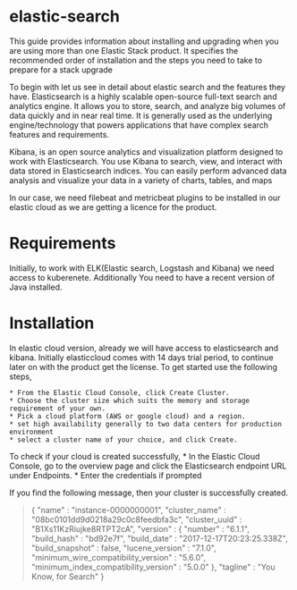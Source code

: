 # elastic-search
This guide provides information about installing and upgrading when you are using more than one Elastic Stack product. It specifies the recommended order of installation and the steps you need to take to prepare for a stack upgrade

To begin with let us see in detail about elastic search and the features they have. Elasticsearch is a highly scalable open-source full-text search and analytics engine. It allows you to store, search, and analyze big volumes of data quickly and in near real time. It is generally used as the underlying engine/technology that powers applications that have complex search features and requirements. 

Kibana, is an open source analytics and visualization platform designed to work with Elasticsearch. You use Kibana to search, view, and interact with data stored in Elasticsearch indices. You can easily perform advanced data analysis and visualize your data in a variety of charts, tables, and maps

​In our case, we need filebeat and metricbeat plugins to be installed in our elastic cloud as we are getting a licence for the product. 

# Requirements
Initially, to work with ELK(Elastic search, Logstash and Kibana) we need access to kuberenete. Additionally You need to have a recent version of Java installed.

# Installation

In elastic cloud version, already we will have access to elasticsearch and kibana. Initially elasticcloud comes with 14 days trial period, to continue later on with the product get the license. To get started use the following steps,

    * From the Elastic Cloud Console, click Create Cluster.
    * Choose the cluster size which suits the memory and storage requirement of your own.
    * Pick a cloud platform (AWS or google cloud) and a region.
    * set high availability generally to two data centers for production environment
    * select a cluster name of your choice, and click Create.
    
 To check if your cloud is created successfully, 
    * In the Elastic Cloud Console, go to the overview page and click the Elasticsearch endpoint URL under Endpoints.
    * Enter the credentials if prompted
 
 If you find the following message, then your cluster is successfully created.
 
 > {
 > "name" : "instance-0000000001",
 > "cluster_name" : "08bc0101dd9d0218a29c0c8feedbfa3c",
 > "cluster_uuid" : "B1Xs11KzRiujke8RTPT2cA",
 > "version" : {
 >   "number" : "6.1.1",
 >   "build_hash" : "bd92e7f",
 >   "build_date" : "2017-12-17T20:23:25.338Z",
 >   "build_snapshot" : false,
 >   "lucene_version" : "7.1.0",
 >   "minimum_wire_compatibility_version" : "5.6.0",
 >   "minimum_index_compatibility_version" : "5.0.0"
 > },
 > "tagline" : "You Know, for Search"
 > }
 
 
 
 
    
  
